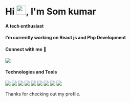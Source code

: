 
<h1 align="left">Hi <img src="https://media.giphy.com/media/hvRJCLFzcasrR4ia7z/giphy.gif" width="29">, I'm Som kumar</h1>
<p align="center">
<h4 align="left">A tech enthusiast</h4>
<h4 align="left">I’m currently working on React js and Php Development</h4>
<h4 align="left">Connect with me 💬</h4>
<a href="https://www.linkedin.com/in/som-kumar-3603b6206/"><img src="https://img.icons8.com/color/28/000000/linkedin.png"></a>

#### Technologies and Tools

<p>
<img src="https://img.shields.io/badge/html5%20-%23E34F26.svg?&style=for-the-badge&logo=html5&logoColor=white"/>
<img src="https://img.shields.io/badge/css3-%23FF26BE.svg?&style=for-the-badge&logo=css3&logoColor=white"/>
<img src="https://img.shields.io/badge/javascript-%23039BE5.svg?&style=for-the-badge&logo=javascript&logoColor=white"/>
<img src="https://img.shields.io/badge/PHP-%23ED8B00.svg?&style=for-the-badge&logo=php&logoColor=green"/>
<img src="https://img.shields.io/badge/figma%20-%23ED8B00.svg?&style=for-the-badge&logo=figma&logoColor=white"/>
<img src="https://img.shields.io/badge/firebase%20-%23039BE5.svg?&style=for-the-badge&logo=firebase"/>
<img src="https://img.shields.io/badge/git%20-%23FF26BE.svg?&style=for-the-badge&logo=git&logoColor=white"/>
<img src="https://img.shields.io/badge/github%20-%23121011.svg?&style=for-the-badge&logo=github&logoColor=white"/>
<img src="https://img.shields.io/badge/Rest API's-%23ED8B00.svg?&style=for-the-badge&logo=API&logoColor=white"/>


</p>

Thanks for checking out my profile.


<!--
**somkumar9568/somkumar9568** is a ✨ _special_ ✨ repository because its `README.md` (this file) appears on your GitHub profile.

Here are some ideas to get you started:

- 🔭 I’m currently working on ...
- 🌱 I’m currently learning ...
- 👯 I’m looking to collaborate on ...
- 🤔 I’m looking for help with ...
- 💬 Ask me about ...
- 📫 How to reach me: ...

-->
